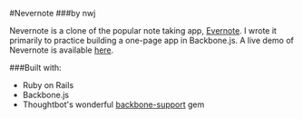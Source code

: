 #Nevernote
###by nwj

Nevernote is a clone of the popular note taking app, [Evernote](http://evernote.com/). I wrote it primarily to practice building a one-page app in Backbone.js. A live demo of Nevernote is available [here](http://nevernote-nwj.herokuapp.com).

###Built with:
* Ruby on Rails
* Backbone.js
* Thoughtbot's wonderful [backbone-support](https://github.com/thoughtbot/backbone-support) gem
